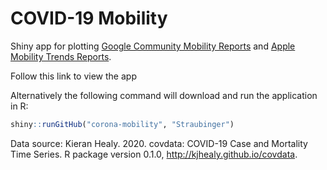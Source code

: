# COVID-19 Mobility

Shiny app for plotting <a href="https://www.google.com/covid19/mobility/">Google Community Mobility Reports</a> and <a href="https://www.apple.com/covid19/mobility">Apple Mobility Trends Reports</a>.

Follow this link to view the app

Alternatively the following command will download and run the application in R:

``` R
shiny::runGitHub("corona-mobility", "Straubinger")
```

Data source: Kieran Healy. 2020. covdata: COVID-19 Case and Mortality Time Series. R package version 0.1.0, <http://kjhealy.github.io/covdata>.
